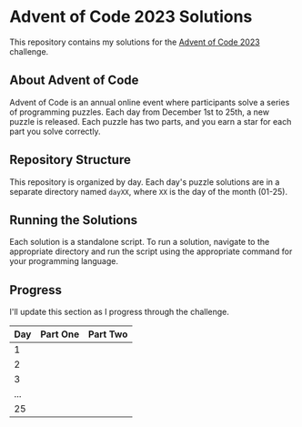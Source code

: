 # Advent of Code 2023 Solutions

This repository contains my solutions for the [Advent of Code 2023](https://adventofcode.com/2023) challenge.

## About Advent of Code

Advent of Code is an annual online event where participants solve a series of programming puzzles. Each day from December 1st to 25th, a new puzzle is released. Each puzzle has two parts, and you earn a star for each part you solve correctly.

## Repository Structure

This repository is organized by day. Each day's puzzle solutions are in a separate directory named `dayXX`, where `XX` is the day of the month (01-25).

## Running the Solutions

Each solution is a standalone script. To run a solution, navigate to the appropriate directory and run the script using the appropriate command for your programming language.

## Progress

I'll update this section as I progress through the challenge.

| Day | Part One | Part Two |
|---|:---:|:---:|
| 1 | | |
| 2 | | |
| 3 | | |
| ... | | |
| 25 | | |





